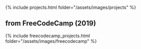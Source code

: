 {% include projects.html folder="/assets/images/projects" %}

## from FreeCodeCamp (2019)
{% include freecodecamp_projects.html folder="/assets/images/freecodecamp" %}